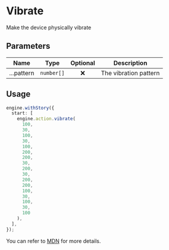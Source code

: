 # Vibrate

Make the device physically vibrate

## Parameters

|    Name    |    Type    | Optional |      Description      |
| :--------: | :--------: | :------: | :-------------------: |
| ...pattern | `number[]` |    ❌    | The vibration pattern |

## Usage

```ts
engine.withStory({
  start: [
    engine.action.vibrate(
      100,
      30,
      100,
      30,
      100,
      200,
      200,
      30,
      200,
      30,
      200,
      200,
      100,
      30,
      100,
      30,
      100
    ),
  ],
});
```

You can refer to [MDN](https://developer.mozilla.org/ru/docs/Web/API/Navigator/vibrate) for more details.
